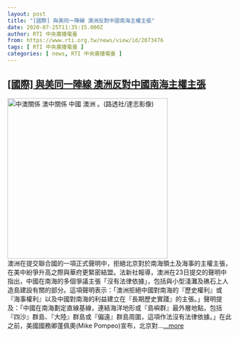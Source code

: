 ```yaml
---
layout: post
title: "[國際] 與美同一陣線 澳洲反對中國南海主權主張"
date: 2020-07-25T11:35:15.000Z
author: RTI 中央廣播電臺
from: https://www.rti.org.tw/news/view/id/2073476
tags: [ RTI 中央廣播電臺 ]
categories: [ news, RTI 中央廣播電臺 ]
---
```

<!--1595676915000-->
[[國際] 與美同一陣線 澳洲反對中國南海主權主張](https://www.rti.org.tw/news/view/id/2073476)
------

<div>
<img src="https://static.rti.org.tw/assets/thumbnails/2020/06/24/8755322531d63294ee8aebd194e625ff.jpg" width="360" alt="中澳關係 澳中關係  中國 澳洲 。(路透社/達志影像)" title="中澳關係 澳中關係  中國 澳洲 。(路透社/達志影像)"><br>澳洲在提交聯合國的一項正式聲明中，拒絕北京對於南海領土及海事的主權主張，在美中紛爭升高之際與華府更緊密結盟。法新社報導，澳洲在23日提交的聲明中指出，中國在南海的多個爭議主張「沒有法律依據」，包括與小型淺灘及礁石上人造島建設有關的部分。這項聲明表示：「澳洲拒絕中國對南海的『歷史權利』或『海事權利』以及中國對南海的利益建立在『長期歷史實踐』的主張。」聲明提及：「中國在南海劃定直線基線，連結海洋地形或『島嶼群』最外層地點，包括『四沙』群島、『大陸』群島或『偏遠』群島周圍，這項作法沒有法律依據。」在此之前，美國國務卿蓬佩奧(Mike Pompeo)宣布，北京對...<a target="_blank" href="https://www.rti.org.tw/news/view/id/2073476">...more</a>
</div>
